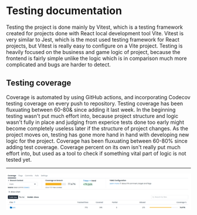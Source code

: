 # Testing documentation

Testing the project is done mainly by Vitest, which is a testing framework created for projects done with React local development tool Vite.
Vitest is very similar to Jest, which is the most used testing framework for React projects, but Vitest is really easy to configure on a Vite project.
Testing is heavily focused on the business and game logic of project, because the frontend is fairly simple unlike the logic which is in comparison much more
complicated and bugs are harder to detect.

## Testing coverage

Coverage is automated by using GitHub actions, and incorporating Codecov testing coverage on every push to repository. Testing coverage has been fluxuating between 60-80& since adding it last week. In the beginning testing wasn't put much effort into, because project structure and logic
wasn't fully in place and judging from experice tests done too early might become completely useless later if the structure of project changes. As the project moves on, testing
has gone more hand in hand with developing new logic for the project. Coverage has been fluxuating between 60-80% since adding test coverage. Coverage percent on its own isn't
really put much effort into, but used as a tool to check if something vital part of logic is not tested yet.

---

![Screenshot of testing coverage](https://github.com/anttiromppanen/tiralab-chess/blob/main/documentation/images/Screenshot%20from%202024-02-03%2020-59-40.png)
